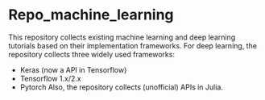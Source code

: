 # Repo_machine_learning

This repository collects existing machine learning and deep learning tutorials based on their implementation frameworks. 
For deep learning, the repository collects three widely used frameworks:
- Keras (now a API in Tensorflow)
- Tensorflow 1.x/2.x
- Pytorch
Also, the repository collects (unofficial) APIs in Julia.
